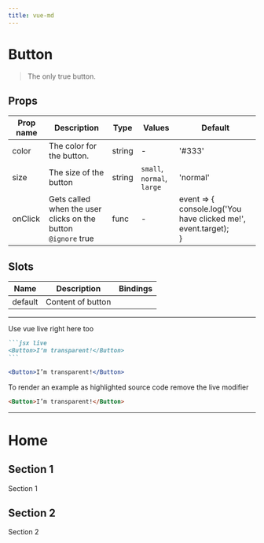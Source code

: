```yaml
---
title: vue-md
---
```


  # Button

  
  > The only true button.
  
  
  
  
  
  
  

  
## Props

  | Prop name     | Description | Type      | Values      | Default     |
  | ------------- | ----------- | --------- | ----------- | ----------- |
  | color | The color for the button. | string | - | '#333' |
| size | The size of the button | string | `small`, `normal`, `large` | 'normal' |
| onClick | Gets called when the user clicks on the button<br/>`@ignore` true | func | - | event => {<br>  console.log('You have clicked me!', event.target);<br>} |

  
  
  
  
## Slots

  | Name          | Description  | Bindings |
  | ------------- | ------------ | -------- |
  | default | Content of button |  |

  ---
Use vue live right here too

````markdown
```jsx live
<Button>I’m transparent!</Button>
```
````

```jsx live
<Button>I’m transparent!</Button>
```

To render an example as highlighted source code remove the live modifier

```html
<Button>I’m transparent!</Button>
```
---

# Home

## Section 1

Section 1

## Section 2

Section 2


  
  